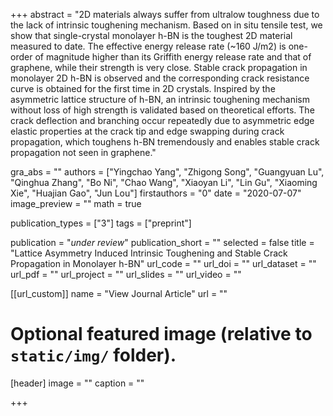 +++
abstract = "2D materials always suffer from ultralow toughness due to the lack of intrinsic toughening mechanism. Based on in situ tensile test, we show that single-crystal monolayer h-BN is the toughest 2D material measured to date. The effective energy release rate (~160 J/m2) is one-order of magnitude higher than its Griffith energy release rate and that of graphene, while their strength is very close. Stable crack propagation in monolayer 2D h-BN is observed and the corresponding crack resistance curve is obtained for the first time in 2D crystals. Inspired by the asymmetric lattice structure of h-BN, an intrinsic toughening mechanism without loss of high strength is validated based on theoretical efforts. The crack deflection and branching occur repeatedly due to asymmetric edge elastic properties at the crack tip and edge swapping during crack propagation, which toughens h-BN tremendously and enables stable crack propagation not seen in graphene."

gra_abs = ""
authors = ["Yingchao Yang", "Zhigong Song", "Guangyuan Lu", "Qinghua Zhang", "Bo Ni", "Chao Wang", "Xiaoyan Li", "Lin Gu", "Xiaoming Xie", "Huajian Gao", "Jun Lou"]
firstauthors = "0"
date = "2020-07-07"
image_preview = ""
math = true

publication_types = ["3"]
tags = ["preprint"]

publication = "*under review*"
publication_short = ""
selected = false
title = "Lattice Asymmetry Induced Intrinsic Toughening and Stable Crack Propagation in Monolayer h-BN"
url_code = ""
url_doi = ""
url_dataset = ""
url_pdf = ""
url_project = ""
url_slides = ""
url_video = ""

[[url_custom]]
name = "View Journal Article"
url = ""

# Optional featured image (relative to `static/img/` folder).
[header]
image = ""
caption = ""

+++
